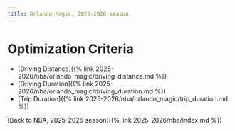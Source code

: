 ```yaml
---
title: Orlando Magic, 2025-2026 season
---
```


# Optimization Criteria
- [Driving Distance]({% link 2025-2026/nba/orlando_magic/driving_distance.md %})
- [Driving Duration]({% link 2025-2026/nba/orlando_magic/driving_duration.md %})
- [Trip Duration]({% link 2025-2026/nba/orlando_magic/trip_duration.md %})

[Back to NBA, 2025-2026 season]({% link 2025-2026/nba/index.md %})
